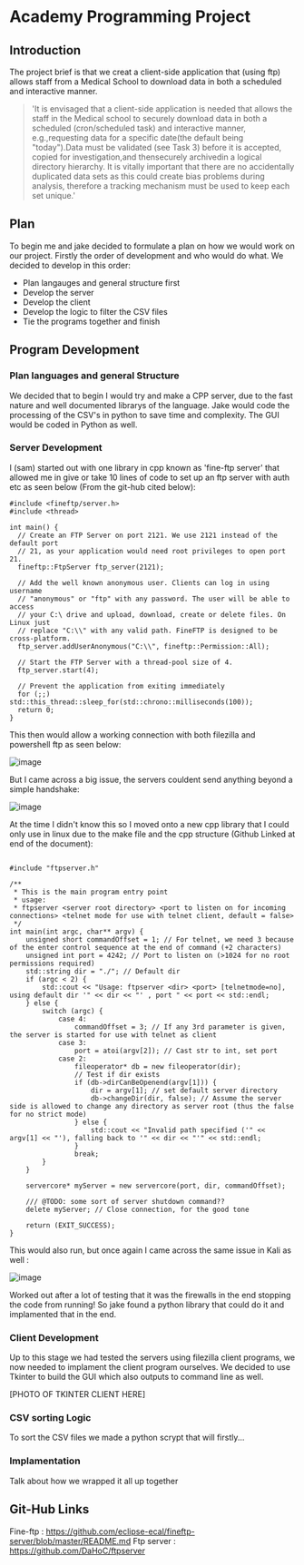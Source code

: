 # Academy Programming Project

## Introduction

The project brief is that we creat a client-side application that (using ftp) allows staff from a Medical School to download data in both a scheduled and interactive manner.

>'It is envisaged that a client-side application is needed that allows the staff in the Medical school to securely download data in both a scheduled (cron/scheduled task) and interactive manner, e.g.,requesting data for a specific date(the default being "today").Data must be validated (see Task 3) before it is accepted, copied for investigation,and thensecurely archivedin a logical directory hierarchy.  It is vitally important that there are no accidentally duplicated data sets as this could create bias problems during analysis, therefore a tracking mechanism must be used to keep each set unique.'

## Plan

To begin me and jake decided to formulate a plan on how we would work on our project. Firstly the order of development and who would do what. We decided to develop in this order:

* Plan langauges and general structure first
* Develop the server
* Develop the client
* Develop the logic to filter the CSV files
* Tie the programs together and finish

## Program Development

### Plan languages and general Structure

We decided that to begin I would try and make a CPP server, due to the fast nature and well documented librarys of the language. 
Jake would code the processing of the CSV's in python to save time and complexity. The GUI would be coded in Python as well.

### Server Development 

I (sam) started out with one library in cpp known as 'fine-ftp server' that allowed me in give or take 10 lines of code to set up an ftp server with auth etc as seen below (From the git-hub cited below):

```
#include <fineftp/server.h>
#include <thread>
 
int main() {
  // Create an FTP Server on port 2121. We use 2121 instead of the default port
  // 21, as your application would need root privileges to open port 21.
  fineftp::FtpServer ftp_server(2121);
 
  // Add the well known anonymous user. Clients can log in using username
  // "anonymous" or "ftp" with any password. The user will be able to access
  // your C:\ drive and upload, download, create or delete files. On Linux just
  // replace "C:\\" with any valid path. FineFTP is designed to be cross-platform.
  ftp_server.addUserAnonymous("C:\\", fineftp::Permission::All);
  
  // Start the FTP Server with a thread-pool size of 4.
  ftp_server.start(4);
 
  // Prevent the application from exiting immediately
  for (;;) std::this_thread::sleep_for(std::chrono::milliseconds(100));
  return 0;
}
```

This then would allow a working connection with both filezilla and powershell ftp as seen below:

![image](https://user-images.githubusercontent.com/110546631/183737642-94c055f7-afc0-4b43-9afe-af2a32f9fcec.png)

But I came across a big issue, the servers couldent send anything beyond a simple handshake:

![image](https://user-images.githubusercontent.com/110546631/183737958-f3f5e362-4311-41df-ac7c-ab20b4bd58f5.png)

At the time I didn't know this so I moved onto a new cpp library that I could only use in linux due to the make file and the cpp structure (Github Linked at end of the document):

```

#include "ftpserver.h"

/**
 * This is the main program entry point
 * usage:
 * ftpserver <server root directory> <port to listen on for incoming connections> <telnet mode for use with telnet client, default = false>
 */
int main(int argc, char** argv) {
    unsigned short commandOffset = 1; // For telnet, we need 3 because of the enter control sequence at the end of command (+2 characters)
    unsigned int port = 4242; // Port to listen on (>1024 for no root permissions required)
    std::string dir = "./"; // Default dir
    if (argc < 2) {
        std::cout << "Usage: ftpserver <dir> <port> [telnetmode=no], using default dir '" << dir << "' , port " << port << std::endl;
    } else {
        switch (argc) {
            case 4:
                commandOffset = 3; // If any 3rd parameter is given, the server is started for use with telnet as client
            case 3:
                port = atoi(argv[2]); // Cast str to int, set port
            case 2:
                fileoperator* db = new fileoperator(dir);
                // Test if dir exists
                if (db->dirCanBeOpenend(argv[1])) {
                    dir = argv[1]; // set default server directory
                    db->changeDir(dir, false); // Assume the server side is allowed to change any directory as server root (thus the false for no strict mode)
                } else {
                    std::cout << "Invalid path specified ('" << argv[1] << "'), falling back to '" << dir << "'" << std::endl;
                }
                break;
        }
    }

    servercore* myServer = new servercore(port, dir, commandOffset);

    /// @TODO: some sort of server shutdown command??
    delete myServer; // Close connection, for the good tone

    return (EXIT_SUCCESS);
}

```
This would also run, but once again I came across the same issue in Kali as well :

![image](https://user-images.githubusercontent.com/110546631/183744538-79bfee90-6e7d-4d09-9993-404cf5771218.png)

Worked out after a lot of testing that it was the firewalls in the end stopping the code from running!
So jake found a python library that could do it and implamented that in the end.

### Client Development

Up to this stage we had tested the servers using filezilla client programs, we now needed to implament the client program ourselves.
We decided to use Tkinter to build the GUI which also outputs to command line as well. 

[PHOTO OF TKINTER CLIENT HERE]

### CSV sorting Logic

To sort the CSV files we made a python scrypt that will firstly...

### Implamentation

Talk about how we wrapped it all up together 

## 



## Git-Hub Links

Fine-ftp : https://github.com/eclipse-ecal/fineftp-server/blob/master/README.md
Ftp server : https://github.com/DaHoC/ftpserver




